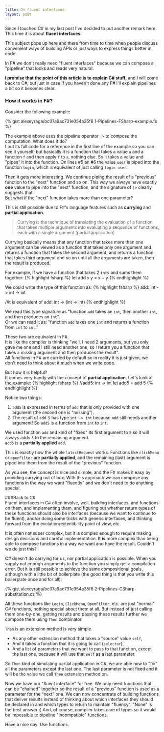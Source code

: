 ```yaml
---
title: On fluent interfaces
layout: post
---
```


Since I touched C# in my last post I've decided to put another remark here. This time it is about **fluent interfaces**.

This subject pops up here and there from time to time when people discuss convenient ways of building APIs or just ways to express things better in code.

In F# we don't really need "fluent interfaces" because we can compose a "pipeline" that looks and reads very natural.  

**I promise that the point of this article is to explain C# stuff**, and I will come back to C#, but just in case if you haven't done any F# I'll explain pipelines a bit so it becomes clear.

### How it works in F#?
Consider the following example:

{% gist alexeyraga/bc07a9ac731e054a35f8 1-Pipelines-FSharp-example.fs %}

The example above uses the pipeline operator `|>` to compose the computation. What does it do?  
I put its full code for a reference in the first line of the example so you can see it yourself, but basically it is a function that takes a value `a` and a function `f` and then apply `f` to `a`, nothing else. So it takes a value and "pipes" it into the function. On lines #5 an #6 the value `user` is piped into the function `login`, which is equivalent of just calling `login user`.

Then it gets more interesting. We continue piping the result of a "previous" function to the "next" function and so on. This way we always have exactly **one** value to pipe into the "next" function, and the signature of `|>` clearly suggests that.  
But what if the "next" function takes more than one parameter?

This is still possible due to F#'s language features such as **currying** and **partial application**.

>Currying is the technique of translating the evaluation of a function that takes multiple arguments into evaluating a sequence of functions, each with a single argument (partial application)

Currying basically means that any function that takes more than one argument can be viewed as a function that takes only one argument and returns a function that takes the second argument, and returns a function that takes third argument and so on until all the arguments are taken, then the result is produced.

For example, if we have a function that takes 2 `int`s and sums them together:
{% highlight fsharp %}
let add x y = x + y
{% endhighlight %}

We could write the type of this function as:
{% highlight fsharp %}
add: int -> int -> int

//it is equivalent of
add: int -> (int -> int)
{% endhighlight %}

We read this type signature as "function `add` takes an `int`, then another `int`, and then produces an `int`".  
Or we can read it as: "function `add` takes one `int` and returns a function from `int` to `int`."  

These two are equivalent in F#.  
It is like the compiler is thinking "well, I need 2 arguments, but you only gave me one and I still need another one, so I return you a function that takes a missing argument and then produces the result".  
All functions in F# are curried by default so in reality it is just given, we don't need to think about it much when we write code.

But how it is helpful?  
It comes very handy with the concept of **partial application**. Let's look at the example:
{% highlight fsharp %}
//add5: int -> int
let add5 = add 5
{% endhighlight %}

Notice two things:

1. `add5` is expressed in terms of `add` that is only provided with one argument (the second one is "missing").
2. The result of `add 5` has type `int -> int` because `add` still needs another argument! So `add5` is a function from `int` to `int`.

We used function `add` and kind of "fixed" its first argument to `5` so it will always adds `5` to the remaining argument.  
`add5` is a **partially applied** `add`.

This is exactly how the whole `latestRequest` works. Functions like `clickMenu` or `openFilter` are **partially applied**, and the remaining (last) argument is piped into them from the result of the "previous" function.  

As you see, the concept is nice and simple, and the F# makes it easy by providing carrying out of box. With this approach we can compose any functions in the way we want "fluently" and we don't need to do anything special.

###Back to C#  
Fluent interfaces in C# often involve, well, building interfaces, and functions on them, and implementing them, and figuring out whether return types of these functions should also be interfaces (because we want to continue to be fluent), and/or doing some tricks with generic interfaces, and thinking forward from the evolution/extentibility point of view, etc.

It is often not super complex, but it is complex enough to require making design decisions and careful implementation. It **is** more complex than being able to compose functions in a way we want and have the result. Couldn't we do just this?

C# doesn't do carrying for us, nor partial application is possible. When you supply not enough arguments to the function you simply get a compilation error. But it is still possible to achieve the same compositional goals, although with a little bit of boilerplate (the good thing is that you write this boilerplate once and for all):

{% gist alexeyraga/bc07a9ac731e054a35f8 2-Pipelines-CSharp-substitution.cs %}

All these functions like `Login`, `ClickMenu`, `OpenFilter`, etc. are just "normal" C# functions, nothing special about them at all. But instead of just calling them one-by-one, getting results and passing these results further we compose them using `Then` combinator.

`Then` is an extension method is very simple.

- As any other extension method that takes a "source" value `self`,
- And it takes a function that it is going to call (`selector`),
- And a list of parameters that we want to pass to that function, except the last one, because it will use that `self` as a last parameter.

So `Then` kind of simulating partial application in C#, we are able now to "fix" all the parameters except the last one. The last parameter is not fixed and it will be the value we call `Then` extension method on.

Now we have our "fluent interface" for free. We only need functions that can be "chained" together so the result of a "previous" function is used as a parameter for the "next" one. We can now concentrate of building functions that deliver results instead of thinking about which interfaces they should be declared in and which types to return to maintain "fluency". "None" is the best answer :)
And, of course, compiler takes care of types so it would be impossible to pipeline "incompatible" functions.

Have a nice day. Use functions.

